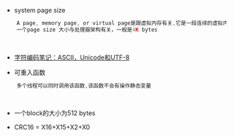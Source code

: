 
- system page size

``` c
    A page, memory page, or virtual page是跟虚拟内存有关,它是一段连续的虚拟内存,
    一个page size 大小与处理器架构有关，一般是4K bytes
    
	
```

- [字符编码笔记：ASCII，Unicode和UTF-8](http://www.ruanyifeng.com/blog/2007/10/ascii_unicode_and_utf-8.html)


- 可重入函数

``` c
    多个线程可以同时调用该函数,该函数不会有操作静态变量
    
	
```

- 一个block的大小为512 bytes

- CRC16 = X16+X15+X2+X0

